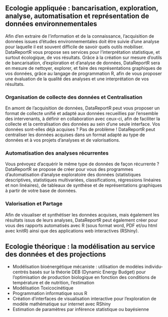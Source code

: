 ## Ecologie appliquée : bancarisation, exploration, analyse, automatisation et représentation de données environnementales

Afin d’en extraire de l’information et de la connaissance, l’acquisition de données issues d’études environnementales doit être suivie d’une analyse pour laquelle il est souvent difficile de savoir quels outils mobiliser. DataReportR vous propose ses services pour l’interprétation statistique, et surtout écologique, de vos résultats. Grâce à la création sur mesure d’outils de bancarisation, d’exploration et d’analyse de données, DataReportR sera en mesure de nettoyer, explorer, et faire des représentations graphiques de vos données, grâce au langage de programmation R, afin de vous proposer une évaluation de la qualité des analyses et une interprétation de vos résultats.
### Organisation de collecte des données et Centralisation
En amont de l’acquisition de données, DataReportR peut vous proposer un format de collecte unifié et adapté aux données recueillies par l’ensemble des intervenants, à définir en collaboration avec ceux-ci, afin de faciliter la collecte et la centralisation des données au sein d’une seule interface.
Vos données sont-elles déjà acquises ? Pas de problème ! DataReportR peut centraliser les données acquises dans un format adapté au type de données et à vos projets d’analyses et de valorisations.
### Automatisation des analyses récurrentes
Vous prévoyez d’acquérir le même type de données de façon récurrente ? DataReportR se propose de créer pour vous des programmes d’automatisation d’analyse exploratoire des données (statistiques descriptives, statistiques multivariées, classifications, régressions linéaires et non linéaires), de tableaux de synthèse et de représentations graphiques à partir de votre base de données.
### Valorisation et Partage
Afin de visualiser et synthétiser les données acquises, mais également les résultats issus de leurs analyses,  DataReportR peut également créer pour vous des rapports automatisés avec R (sous format word, PDF et/ou html avec knitR) ainsi que des applications web interactives (RShiny). 



## Ecologie théorique : la modélisation au service des données et des projections
- Modélisation bioénergétique mécaniste : utilisation de modèles individu-centrés basés sur la théorie DEB (Dynamic Energy Budget) pour l’optimisation de production biologique en fonction des conditions de température et de nutrition, l’estimation 
- Modélisation Toxicocinétique 
- Programmation informatique sous R
- Création d’interfaces de visualisation interactive pour l’exploration de modèle mathématique sur internet avec RShiny
- Estimation de paramètres par inférence statistique ou bayésienne
